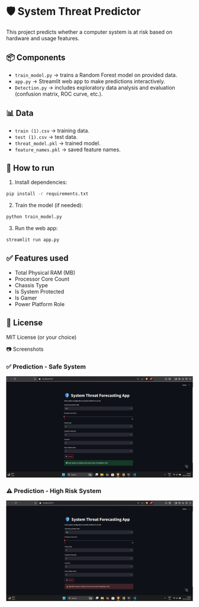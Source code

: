 # 🛡️ System Threat Predictor

This project predicts whether a computer system is at risk based on hardware and usage features.

## 📦 Components

- `train_model.py` → trains a Random Forest model on provided data.
- `app.py` → Streamlit web app to make predictions interactively.
- `Detection.py` → includes exploratory data analysis and evaluation (confusion matrix, ROC curve, etc.).

## 📊 Data

- `train (1).csv` → training data.
- `test (1).csv` → test data.
- `threat_model.pkl` → trained model.
- `feature_names.pkl` → saved feature names.

## 🚀 How to run

1. Install dependencies:

```bash
pip install -r requirements.txt
```

2. Train the model (if needed):

```bash
python train_model.py
```

3. Run the web app:

```bash
streamlit run app.py
```

## ✅ Features used

- Total Physical RAM (MB)
- Processor Core Count
- Chassis Type
- Is System Protected
- Is Gamer
- Power Platform Role

## 📌 License

MIT License (or your choice)

📷 Screenshots

### ✅ Prediction - Safe System
![Safe prediction screenshot](Images/output2.png)

### ⚠️ Prediction - High Risk System
![High risk prediction screenshot](Images/output1.png)

